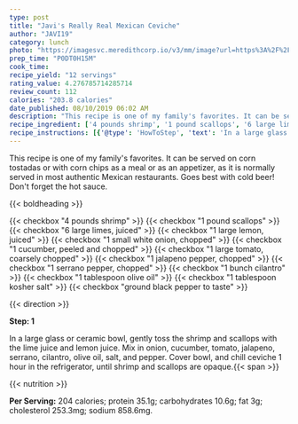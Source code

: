 ```yaml
---
type: post
title: "Javi's Really Real Mexican Ceviche"
author: "JAVI19"
category: lunch
photo: "https://imagesvc.meredithcorp.io/v3/mm/image?url=https%3A%2F%2Fimages.media-allrecipes.com%2Fuserphotos%2F3673667.jpg"
prep_time: "P0DT0H15M"
cook_time: 
recipe_yield: "12 servings"
rating_value: 4.276785714285714
review_count: 112
calories: "203.8 calories"
date_published: 08/10/2019 06:02 AM
description: "This recipe is one of my family's favorites. It can be served on corn tostadas or with corn chips as a meal or as an appetizer, as it is normally served in most authentic Mexican restaurants. Goes best with cold beer! Don't forget the hot sauce."
recipe_ingredient: ['4 pounds shrimp', '1 pound scallops', '6 large limes, juiced', '1 large lemon, juiced', '1 small white onion, chopped', '1 cucumber, peeled and chopped', '1 large tomato, coarsely chopped', '1 jalapeno pepper, chopped', '1 serrano pepper, chopped', '1 bunch cilantro', '1 tablespoon olive oil', '1 tablespoon kosher salt', 'ground black pepper to taste']
recipe_instructions: [{'@type': 'HowToStep', 'text': 'In a large glass or ceramic bowl, gently toss the shrimp and scallops with the lime juice and lemon juice. Mix in onion, cucumber, tomato, jalapeno, serrano, cilantro, olive oil, salt, and pepper. Cover bowl, and chill ceviche 1 hour in the refrigerator, until shrimp and scallops are opaque.\n'}]
---
```


This recipe is one of my family's favorites. It can be served on corn tostadas or with corn chips as a meal or as an appetizer, as it is normally served in most authentic Mexican restaurants. Goes best with cold beer! Don't forget the hot sauce. 

{{< boldheading >}}

{{< checkbox "4 pounds shrimp" >}}
{{< checkbox "1 pound scallops" >}}
{{< checkbox "6 large limes, juiced" >}}
{{< checkbox "1 large lemon, juiced" >}}
{{< checkbox "1 small white onion, chopped" >}}
{{< checkbox "1  cucumber, peeled and chopped" >}}
{{< checkbox "1 large tomato, coarsely chopped" >}}
{{< checkbox "1  jalapeno pepper, chopped" >}}
{{< checkbox "1  serrano pepper, chopped" >}}
{{< checkbox "1 bunch cilantro" >}}
{{< checkbox "1 tablespoon olive oil" >}}
{{< checkbox "1 tablespoon kosher salt" >}}
{{< checkbox "ground black pepper to taste" >}}


{{< direction >}}

**Step: 1**

In a large glass or ceramic bowl, gently toss the shrimp and scallops with the lime juice and lemon juice. Mix in onion, cucumber, tomato, jalapeno, serrano, cilantro, olive oil, salt, and pepper. Cover bowl, and chill ceviche 1 hour in the refrigerator, until shrimp and scallops are opaque.{{< span >}}

{{< nutrition >}}

**Per Serving:** 204 calories; protein 35.1g; carbohydrates 10.6g; fat 3g; cholesterol 253.3mg; sodium 858.6mg.